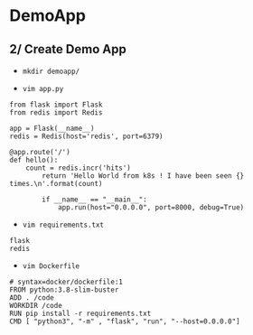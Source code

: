 # DemoApp


## 2/ Create Demo App

- `mkdir demoapp/`

- `vim app.py`

```
from flask import Flask
from redis import Redis

app = Flask(__name__)
redis = Redis(host='redis', port=6379)

@app.route('/')
def hello():
    count = redis.incr('hits')
        return 'Hello World from k8s ! I have been seen {} times.\n'.format(count)

        if __name__ == "__main__":
            app.run(host="0.0.0.0", port=8000, debug=True)
```


- `vim requirements.txt`


```
flask
redis
```

- `vim Dockerfile`

```
# syntax=docker/dockerfile:1
FROM python:3.8-slim-buster
ADD . /code
WORKDIR /code
RUN pip install -r requirements.txt
CMD [ "python3", "-m" , "flask", "run", "--host=0.0.0.0"]
```

